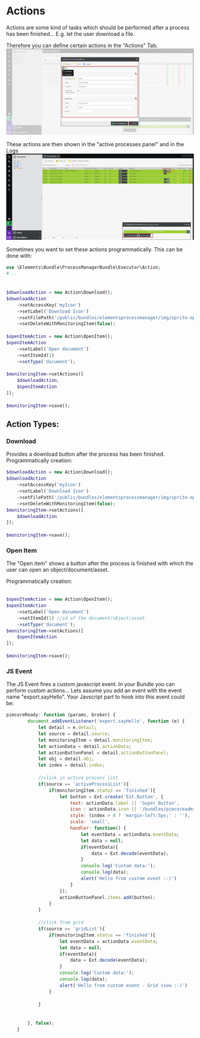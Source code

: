 # Actions

Actions are some kind of tasks which should be performed after a process has been finished... 
E.g. let the user download a file.

Therefore you can define certain actions in the "Actions" Tab.
![callbackWindow](img/actions.png)

These actions are then shown in the "active processes panel" and in the Logs
![callbackWindow](img/actionsLog.png)

Sometimes you want to set these actions programmatically. This can be done with:

```php
use \Elements\Bundle\ProcessManagerBundle\Executor\Action;
#...


$downloadAction = new Action\Download();
$downloadAction
    ->setAccessKey('myIcon')
    ->setLabel('Download Icon')
    ->setFilePath('/public/bundles/elementsprocessmanager/img/sprite-open-item-action.png')
    ->setDeleteWithMonitoringItem(false);

$openItemAction = new Action\OpenItem();
$openItemAction
    ->setLabel('Open document')
    ->setItemId(1)
    ->setType('document');

$monitoringItem->setActions([
    $downloadAction,
    $openItemAction
]);

$monitoringItem->save();
```

## Action Types:
### Download
Provides a download button after the process has been finished. 
Programmatically creation: 

```php
$downloadAction = new Action\Download();
$downloadAction
    ->setAccessKey('myIcon')
    ->setLabel('Download Icon')
    ->setFilePath('/public/bundles/elementsprocessmanager/img/sprite-open-item-action.png')
    ->setDeleteWithMonitoringItem(false);
$monitoringItem->setActions([
    $downloadAction
]);

$monitoringItem->save();
```

### Open Item
The "Open item" shows a button after the process is finished with which the user can open an object/document/asset. 

Programmatically creation: 

```php

$openItemAction = new Action\OpenItem();
$openItemAction
    ->setLabel('Open document')
    ->setItemId(1) //id of the document/object/asset
    ->setType('document');
$monitoringItem->setActions([
    $openItemAction
]);

$monitoringItem->save();
```
### JS Event
The JS Event fires a custom javascript event. In your Bundle you can perform custom actions... 
Lets assume you add an event with the event name "export.sayHello".
Your Javscript part to hook into this event could be:

```javascript
pimcoreReady: function (params, broker) {
        document.addEventListener('export.sayHello', function (e) {
            let detail = e.detail;
            let source = detail.source;
            let monitoringItem = detail.monitoringItem;
            let actionData = detail.actionData;
            let actionButtonPanel = detail.actionButtonPanel;
            let obj = detail.obj;
            let index = detail.index;

            //click in active process list
            if(source == 'activeProcessList'){
                if(monitoringItem.status == 'finished'){
                    let button = Ext.create('Ext.Button', {
                        text: actionData.label || 'Super Button',
                        icon : actionData.icon || '/bundles/pimcoreadmin/img/flat-color-icons/biohazard.svg',
                        style: (index > 0 ? 'margin-left:5px;' : ''),
                        scale: 'small',
                        handler: function() {
                            let eventData = actionData.eventData;
                            let data = null;
                            if(eventData){
                                data = Ext.decode(eventData);
                            }
                            console.log('Custom data:');
                            console.log(data);
                            alert('Hello from custom event :-)')
                        }
                    });
                    actionButtonPanel.items.add(button);
                }
            }

            //click from grid
            if(source == 'gridList'){
                if(monitoringItem.status == 'finished'){
                    let eventData = actionData.eventData;
                    let data = null;
                    if(eventData){
                        data = Ext.decode(eventData);
                    }
                    console.log('Custom data:');
                    console.log(data);
                    alert('Hello from custom event - Grid view :-)')
                }

            }


        }, false);
    }
``` 
